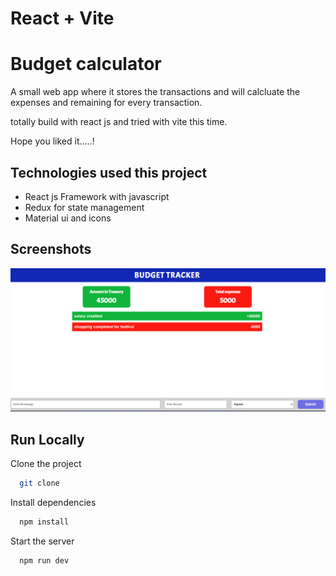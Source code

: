 # React + Vite

# Budget calculator

A small web app where it stores the transactions and will calcluate the expenses and remaining for every transaction.

totally build with react js and tried with vite this time.

Hope you liked it.....!

## Technologies used this project

- React js Framework with javascript
- Redux for state management
- Material ui and icons

## Screenshots

![DEMO](image.png)

## Run Locally

Clone the project

```bash
  git clone
```

Install dependencies

```bash
  npm install
```

Start the server

```bash
  npm run dev
```
